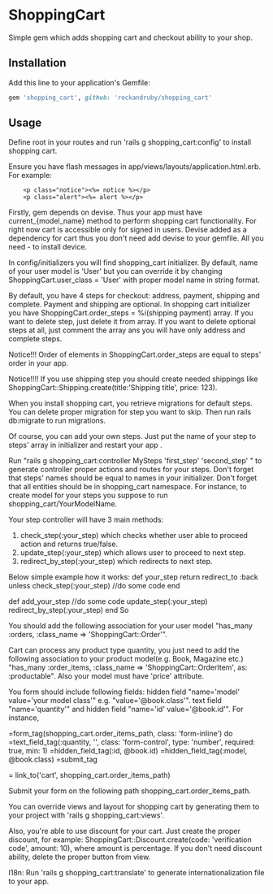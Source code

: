 # ShoppingCart
Simple gem which adds shopping cart and checkout ability to your shop.

## Installation
Add this line to your application's Gemfile:

```ruby
gem 'shopping_cart', github: 'rockandruby/shopping_cart'
```

## Usage
 Define root in your routes and run 'rails g shopping_cart:config' to install shopping cart.

  Ensure you have flash messages in app/views/layouts/application.html.erb.
      For example:

        <p class="notice"><%= notice %></p>
        <p class="alert"><%= alert %></p>


 Firstly, gem depends on devise. Thus your app must have current_{model_name} method to perform
shopping cart functionality. For right now cart is accessible only for signed in users. Devise
added as a dependency for cart thus you don't need add devise to your gemfile. All you need - to install device.

 In config/initializers you will find shopping_cart initializer. By default, name of your user model is
'User' but you can override it by changing ShoppingCart.user_class = 'User' with proper model name in
string format.

 By default, you have 4 steps for checkout: address, payment, shipping and complete. Payment and shipping
are optional. In shopping cart initializer you have ShoppingCart.order_steps = %i(shipping payment) array.
If you want to delete step, just delete it from array. If you want to delete optional steps at all, just
comment the array ans you will have only address and complete steps.

 Notice!!! Order of elements in ShoppingCart.order_steps are equal to steps' order in your app.

 Notice!!!! If you use shipping step you should create needed shippings like
ShoppingCart::Shipping.create(title:'Shipping title', price: 123).

 When you install shopping cart, you retrieve migrations for default steps. You can delete proper migration for
step you want to skip. Then run rails db:migrate to run migrations.

 Of course, you can add your own steps. Just put the name of your step to steps' array in initializer and
restart your app .

 Run "rails g shopping_cart:controller MySteps 'first_step' 'second_step' " to generate controller
proper actions and routes for your steps. Don't forget that steps' names should be equal to names in
your initializer.
Don't forget that all entities should be in shopping_cart namespace. For instance, to create model for
your steps you suppose to run shopping_cart/YourModelName.

Your step controller will have 3 main methods:
1) check_step(:your_step) which checks whether user able to proceed
   action and returns true/false.
2) update_step(:your_step) which allows user to proceed to next step.
3) redirect_by_step(:your_step) which redirects to next step.

Below simple example how it works:
 def your_step
  return redirect_to :back unless check_step(:your_step)
  //do some code
 end

 def add_your_step
   //do some code
   update_step(:your_step)
   redirect_by_step(:your_step)
 end
So

 You should add the following association for your user model "has_many :orders,
:class_name => 'ShoppingCart::Order'".

 Cart can process any product type quantity, you just need to add the following association to
your product model(e.g. Book, Magazine etc.)
"has_many :order_items, :class_name => 'ShoppingCart::OrderItem', as: :productable".
Also your model must have 'price' attribute.

You form should include following fields:
 hidden field "name='model' value='your model class'" e.g. "value='@book.class'".
 text field "name='quantity'" and hidden field "name='id' value='@book.id'". For instance,

 =form_tag(shopping_cart.order_items_path, class: 'form-inline') do
   =text_field_tag(:quantity, '', class: 'form-control', type: 'number', required: true, min: 1)
   =hidden_field_tag(:id, @book.id)
   =hidden_field_tag(:model, @book.class)
   =submit_tag

 = link_to('cart', shopping_cart.order_items_path)

 Submit your form on the following path shopping_cart.order_items_path.

 You can override views and layout for shopping cart by generating them to your project with
'rails g shopping_cart:views'.

 Also, you're able to use discount for your cart. Just create the proper discount, for example:
ShoppingCart::Discount.create(code: 'verification code', amount: 10), where amount is percentage.
If you don't need discount ability, delete the proper button from view.

I18n:
 Run 'rails g shopping_cart:translate' to generate internationalization file to your app.